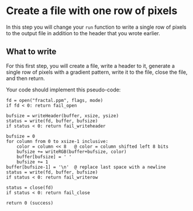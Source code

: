Create a file with one row of pixels
====================================

In this step you will change your `run` function to write a single
row of pixels to the output file in addition to the header that you
wrote earlier.


What to write
-------------

For this first step, you will create a file, write a header to it,
generate a single row of pixels with a gradient pattern, write it to
the file, close the file, and then return.

Your code should implement this pseudo-code:

```
fd = open("fractal.ppm", flags, mode)
if fd < 0: return fail_open

bufsize = writeHeader(buffer, xsize, ysize)
status = write(fd, buffer, bufsize)
if status < 0: return fail_writeheader

bufsize = 0
for column from 0 to xsize-1 inclusive:
    color = column << 8   @ color = column shifted left 8 bits
    bufsize += writeRGB(buffer+bufsize, color)
    buffer[bufsize] = ' '
    bufsize += 1
buffer[bufsize-1] = '\n'  @ replace last space with a newline
status = write(fd, buffer, bufsize)
if status < 0: return fail_writerow

status = close(fd)
if status < 0: return fail_close

return 0 (success)
```
